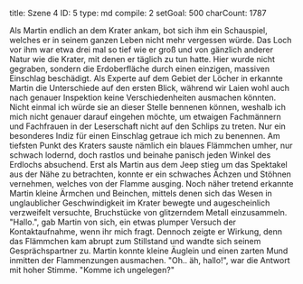 title:          Szene 4
ID:             5
type:           md
compile:        2
setGoal:        500
charCount:      1787


Als Martin endlich an dem Krater ankam, bot sich ihm ein Schauspiel, welches er in seinem ganzen Leben nicht mehr vergessen würde. Das Loch vor ihm war etwa drei mal so tief wie er groß und von gänzlich anderer Natur wie die Krater, mit denen er täglich zu tun hatte. Hier wurde nicht gegraben, sondern die Erdoberfläche durch einen einzigen, massiven Einschlag beschädigt. Als Experte auf dem Gebiet der Löcher in erkannte Martin die Unterschiede auf den ersten Blick, während wir Laien wohl auch nach genauer Inspektion keine Verschiedenheiten ausmachen könnten. Nicht einmal ich würde sie an dieser Stelle bennenen können, weshalb ich mich nicht genauer darauf eingehen möchte, um etwaigen Fachmännern und Fachfrauen in der Leserschaft nicht auf den Schlips zu treten.
Nur ein besonderes Indiz für einen Einschlag getraue ich mich zu benennen. Am tiefsten Punkt des Kraters sauste nämlich ein blaues Flämmchen umher, nur schwach lodernd, doch rastlos und beinahe panisch jeden Winkel des Erdlochs absuchend. Erst als Martin aus dem Jeep stieg um das Spektakel aus der Nähe zu betrachten, konnte er ein schwaches Ächzen und Stöhnen vernehmen, welches von der Flamme ausging. Noch näher tretend erkannte Martin kleine Ärmchen und Beinchen, mittels denen sich das Wesen in unglaublicher Geschwindigkeit im Krater bewegte und augescheinlich verzweifelt versuchte, Bruchstücke von glitzerndem Metall einzusammeln.
"Hallo.", gab Martin von sich, ein etwas plumper Versuch der Kontaktaufnahme, wenn ihr mich fragt.
Dennoch zeigte er Wirkung, denn das Flämmchen kam abrupt zum Stillstand und wandte sich seinem Gesprächspartner zu. Martin konnte kleine Äuglein und einen zarten Mund inmitten der Flammenzungen ausmachen.
"Oh.. äh, hallo!", war die Antwort mit hoher Stimme. "Komme ich ungelegen?"
